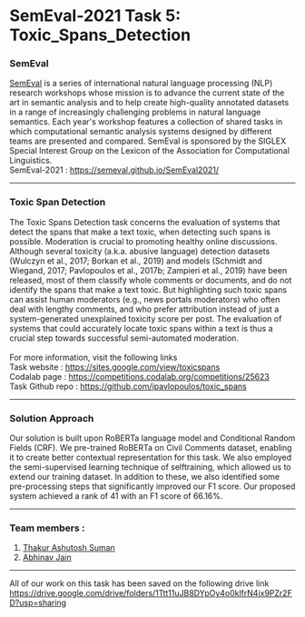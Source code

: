 # SemEval-2021 Task 5: Toxic_Spans_Detection

### SemEval
[SemEval](https://semeval.github.io/) is a series of international natural language processing (NLP) research workshops whose mission is to advance the current state of the art in semantic analysis and to help create high-quality annotated datasets in a range of increasingly challenging problems in natural language semantics. Each year's workshop features a collection of shared tasks in which computational semantic analysis systems designed by different teams are presented and compared. SemEval is sponsored by the SIGLEX Special Interest Group on the Lexicon of the Association for Computational Linguistics. \
SemEval-2021 : https://semeval.github.io/SemEval2021/

---
### Toxic Span Detection

The Toxic Spans Detection task concerns the evaluation of systems that detect the spans that make a text toxic, when detecting such spans is possible. Moderation is crucial to promoting healthy online discussions. Although several toxicity (a.k.a. abusive language) detection datasets (Wulczyn et al., 2017; Borkan et al., 2019) and models (Schmidt and Wiegand, 2017; Pavlopoulos et al., 2017b; Zampieri et al., 2019) have been released, most of them classify whole comments or documents, and do not identify the spans that make a text toxic. But highlighting such toxic spans can assist human moderators (e.g., news portals moderators) who often deal with lengthy comments, and who prefer attribution instead of just a system-generated unexplained toxicity score per post. The evaluation of systems that could accurately locate toxic spans within a text is thus a crucial step towards successful semi-automated moderation. \
\
For more information, visit the following links \
Task website : https://sites.google.com/view/toxicspans \
Codalab page : https://competitions.codalab.org/competitions/25623 \
Task Github repo : https://github.com/ipavlopoulos/toxic_spans 

---
### Solution Approach
Our solution is built upon RoBERTa language model and Conditional Random Fields (CRF). We pre-trained RoBERTa on Civil Comments dataset, enabling it to create better contextual
representation for this task. We also employed the semi-supervised learning technique of selftraining, which allowed us to extend our training dataset. In addition to these, we also identified some pre-processing steps that significantly improved our F1 score. Our proposed system achieved a rank of 41 with an F1 score of 66.16%.

---
### Team members :

1. [Thakur Ashutosh Suman](https://github.com/ashutoshsuman99)
2. [Abhinav Jain](https://github.com/jain-abhinav02)

---
All of our work on this task has been saved on the following drive link
https://drive.google.com/drive/folders/1Ttt11uJB8DYpOy4o0klfrN4ix9PZr2FD?usp=sharing


